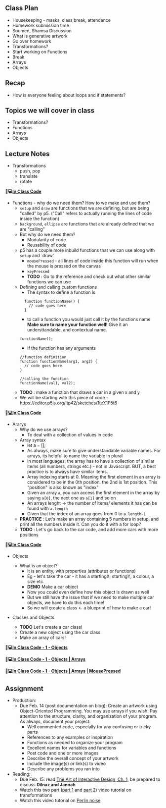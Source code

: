 ## Class Plan
* Housekeeping - masks, class break, attendance
* Homework submission time
* Soumen, Shamsa Discussion
* What is generative artwork
* Go over homework
* Transformations?
* Start working on Functions
* Break
* Arrays
* Objects

## Recap
* How is everyone feeling about loops and if statements?

## Topics we will cover in class
* Transformations?
* Functions
* Arrays
* Objects

## Lecture Notes
* Transformations
  * push, pop
  * translate
  * rotate 

**🔹💻[In Class Code](https://editor.p5js.org/itp42/sketches/nrccPUcPR4)**


* Functions - why do we need them? How to we make and use them?
  * `setup` and `draw` are functions that we are defining, but are being "called" by p5. ("Call" refers to actually running the lines of code inside the function)
  * `background`, `ellipse` are functions that are already defined that we are "calling" 
  * But why do we need them?
    * Modularity of code
    * Reusability of code
  * p5 has a couple more inbuild functions that we can use along with `setup` and `draw'
    * `mousePressed` - all lines of code inside this function will run when the mouse is pressed on the canvas
    * `keyPressed`
    * **TODO** : Go to the reference and check out what other similar functions we can use
  * Defining and calling custom functions
    * The syntax to define a function is  
    ```
      function functionName() {
        // code goes here
      }
    ```
    * to call a function you would just call it by the functions name **Make sure to name your function well!** Give it an understtandable, and contextual name.
    ```
    functionName();
    ```
    * If the function has any arguments
    ```
    //function definition
    function functionName(arg1, arg2) {
      // code goes here
    }
    
    //calling the function
    functionName(val1, val2);
    ```
  * **TODO** : make a function that draws a car in a given x and y
  * We will be starting with this piece of code - https://editor.p5js.org/itp42/sketches/1teX1P5t6

**🔹💻[In Class Code](https://editor.p5js.org/itp42/sketches/M6vCfxiEF)**

* Ararys
  * Why do we use arrays?
    * To deal with a collection of values in code
  * Array syntax
    * let a = [];
    * As always, make sure to give understandable variable names. For arrays, its helpful to name the variable in plural    
    * In most languages, the array has to have a collection of similar items (all numbers, strings etc.) - not in Javascript. BUT, a best practice is to always have similar items.
    * Array indexing starts at 0. Meaning the first element in an array is considered to be in the 0th position. the 2nd is 1st position. This "position" is also known as "index"
    * Given an array `a`, you can access the first element in the array by saying `a[0]`, the next one as `a[1]` and so on
    * An arrays lenght -> the number of items/ elements it has can be found with `a.length`
    * Given that the index of an array goes from 0 to `a.length-1`
  * **PRACTICE**  : Let's make an array containing 5 numbers in setup, and print all the numbers inside it. Can you do it with a for loop?
  * **TODO** : Let's go back to the car code, and add more cars with more positions

**🔹💻[In Class Code](https://editor.p5js.org/itp42/sketches/w2tv9CZIB)**

* Objects
  * What is an object?
    * It is an entity, with properties (attributes or functions)
    * Eg - let's take the car - it has a startingX, startingY, a colour, a size etc.
    * **DEMO** Make a car object
    * Now you could even define how this object is drawn as well
    * But we still have the issue that if we need to make multiple car objects, we have to do this each time!
    * So we will çreate a class <- a blueprint of how to make a car!

* Classes and Objects
  * **TODO** Let's create a car class!
  * Create a new object using the car class
  * Make an array of cars!

**🔹💻[In Class Code - 1 - Objects](https://editor.p5js.org/itp42/sketches/BHx99EDVz)**

**🔹💻[In Class Code - 1 - Objects | Arrays](https://editor.p5js.org/itp42/sketches/aDRvuABPM)**

**🔹💻[In Class Code - 1 - Objects | Arrays | MousePressed](https://editor.p5js.org/itp42/sketches/1FD-dKWxg)**
 
## Assignment

* Production:
    * Due Feb. 14 (post documentation on blog): Create an artwork using Object-Oriented Programming. You may use arrays if you wish. Pay attention to the structure, clarity, and organization of your program. As always, document your project:
        * Well commented code, especially for any confusing or tricky parts
        * References to any examples or inspiration
        * Functions as needed to organize your program
        * Excellent names for variables and functions
        * Post code and one or more images
        * Describe the overall concept of your artwork
        * Include the image(s) or link(s) to video
        * Describe any problems you ran into
* Reading:
    * Due Feb. 15: read [The Art of Interactive Design, Ch. 1](https://intro.nyuadim.com/wp-content/uploads/2020/08/theArtOfInteractiveDesign.pdf), be prepared to discuss **Dilnaz and Jannah**
    * Watch this two part ([part 1](https://www.youtube.com/watch?v=o9sgjuh-CBM&ab_channel=TheCodingTrain) and [part 2](https://www.youtube.com/watch?v=pkHZTWOoTLM&ab_channel=TheCodingTrain)) video tutorial on transformations
    * Watch this video tutorial on [Perlin noise](https://www.youtube.com/watch?v=Qf4dIN99e2w&ab_channel=TheCodingTrain)

